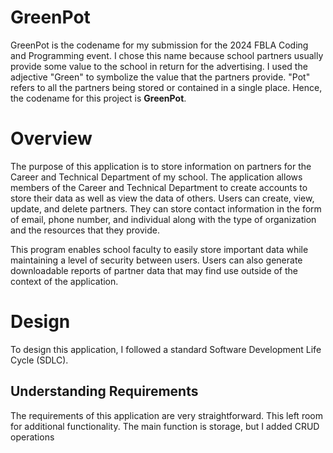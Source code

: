 # GreenPot
GreenPot is the codename for my submission for the 2024 FBLA Coding and Programming event. I chose this name because school partners usually provide some value to the school in return for the advertising. I used the adjective "Green" to symbolize the value that the partners provide. "Pot" refers to all the partners being stored or contained in a single place. Hence, the codename for this project is **GreenPot**.
# Overview
The purpose of this application is to store information on partners for the Career and Technical Department of my school. The application allows members of the Career and Technical Department to create accounts to store their data as well as view the data of others. Users can create, view, update, and delete partners. They can store contact information in the form of email, phone number, and individual along with the type of organization and the resources that they provide. 

This program enables school faculty to easily store important data while maintaining a level of security between users. Users can also generate downloadable reports of partner data that may find use outside of the context of the application.
# Design
To design this application, I followed a standard Software Development Life Cycle (SDLC).
## Understanding Requirements
The requirements of this application are very straightforward. This left room for additional functionality. The main function is storage, but I added CRUD operations 
